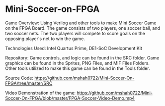 # Mini-Soccer-on-FPGA

Game Overview:
Using Verilog and other tools to make Mini Soccer Game on the FPGA Board.
The game consists of two players, one soccer ball, and two soccer nets. The two players will compete to score goals on the opposing player's net to win the game. 

Technologies Used:
Intel Quartus Prime,
DE1-SoC Development Kit

Repository:
Game controls, and logic can be found in the SRC folder.
Game graphics can be found in the Sprites, PNG Files, and MIF Files Folders.
Other tools utilized to make this game can be found in the Tools folder.

Source Code: https://github.com/mshah0722/Mini-Soccer-On-FPGA/tree/master/SRC

Video Demonstration of the game: https://github.com/mshah0722/Mini-Soccer-On-FPGA/blob/master/FPGA-Soccer-Video-Demo.mp4
